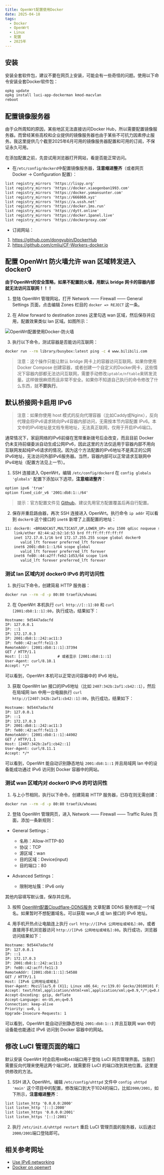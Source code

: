 ```yaml
---
title: OpenWrt配置使用Docker
date: 2025-04-18
tags:
  - Docker
  - OpenWrt
  - Linux
  - 配置
  - 2025年
---
```


## 安装

安装全套软件包，建议不要在网页上安装，可能会有一些奇怪的问题。使用以下命令安装全套Docker软件包：

```bash
opkg update
opkg install luci-app-dockerman kmod-macvlan
reboot
```

## 配置镜像服务器

由于众所周知的原因，某些地区无法直接访问Docker Hub，所以需要配置镜像服务器。而曾经某些高校和企业提供的镜像服务器也由于某些不可抗力因素停止服务。我这里提供几个截至2025年6月可用的镜像服务器配置和可用的订阅，不保证永久可用。

在添加配置之前，先尝试用浏览器打开网站，看是否能正常访问。

- 在`/etc/config/dockerd`中配置镜像服务器，**注意缩进整齐**（或者网页 Docker -> Configuration 配置）：

```txt
list registry_mirrors 'https://lispy.org'
list registry_mirrors 'https://docker.xiaogenban1993.com'
list registry_mirrors 'https://docker.yomansunter.com'
list registry_mirrors 'https://666860.xyz'
list registry_mirrors 'https://a.ussh.net'
list registry_mirrors 'https://docker.1ms.run'
list registry_mirrors 'https://dytt.online'
list registry_mirrors 'https://docker.1panel.live'
list registry_mirrors 'https://dockerproxy.com'
```

- 订阅网站：

1. https://github.com/dongyubin/DockerHub
2. https://github.com/cmliu/CF-Workers-docker.io

## 配置 OpenWrt 防火墙允许 wan 区域转发进入 docker0

**由于OpenWrt的安全策略，如果不配置防火墙，用默认 bridge 网卡的容器内部就无法访问互联网！！！**

1. 登陆 OpenWrt 管理网站，打开 Network —— Firewall —— General Settings 页面，点击编辑 Zones 栏目的 `docker => REJECT` 这一条。

2. 在 Allow forward to destination zones 这里勾选 wan 区域，然后保存并应用，配置效果类似 lan 区域。如图所示：

![OpenWrt配置使用Docker-防火墙](images/OpenWrt配置使用Docker-防火墙.webp)

3. 执行以下命令，测试容器是否能访问互联网：

```bash
docker run --rm library/busybox:latest ping -c 4 www.bilibili.com
```

> 注意：这个操作只能让默认 bridge 网卡上的容器访问互联网。如果你使用 Docker Compose 创建容器，或者创建一个自定义的Docker网卡，这些情况下容器内部都无法访问互联网，需要手动修改`iptable/nftable`来转发流量。这样做很麻烦而且非常不安全。如果你不知道自己执行的命令修改了什么东西，就**不要执行**。

## 默认桥接网卡启用 IPv6

> 注意：如果你使用 host 模式的反向代理容器（比如Caddy或Nginx），反向代理会将IPv6请求转向IPv4容器内部访问，无需按本节内容配置 IPv6。本文中的IPv6地址是文档专用地址，无法真正联网，仅用于开启IPv6端口。

通常情况下，家庭网络的IPv6前缀在宽带重新拨号后会改变，而且目前 Docker 仍未支持前缀委派自动生成公网IPv6，因此这里的方法仅适用于容器内部不用向互联网发起纯IPv6请求的情况。因为这个方法配置的IPv6地址不是真正的公网IPv6地址，无法访问外部IPv6服务器。当然，容器内部可以正常请求互联网中IPv4地址（配置方法见上一节）。

1. SSH 连接进入 OpenWrt，编辑 `/etc/config/dockerd` 在 `config globals 'globals'` 配置下添加以下选项，**注意缩进整齐**：

```txt
option ipv6 'true'
option fixed_cidr_v6 '2001:db8:1::/64'
```

> 提示：官方配置文件见 [Github](https://github.com/openwrt/packages/blob/master/utils/dockerd/files/etc/config/dockerd)。建议先用官方配置覆盖后再自行配置。

2. 保存并重启路由器，再次 SSH 连接进入 OpenWrt。执行命令 `ip addr` 可以看到 `docker0` 这个接口的 `inet6` 新增了上面配置的地址：

```txt
11: docker0: <BROADCAST,MULTICAST,UP,LOWER_UP> mtu 1500 qdisc noqueue state UP 
    link/ether 02:44:a2:b2:1d:53 brd ff:ff:ff:ff:ff:ff
    inet 172.17.0.1/16 brd 172.17.255.255 scope global docker0
       valid_lft forever preferred_lft forever
    inet6 2001:db8:1::1/64 scope global 
       valid_lft forever preferred_lft forever
    inet6 fe80::44:a2ff:feb2:1d53/64 scope link 
       valid_lft forever preferred_lft forever
```

### 测试 lan 区域内对 docker0 IPv6 的可访问性

1. 执行以下命令，创建简易 HTTP 服务器：

```bash
docker run --rm -d -p 80:80 traefik/whoami
```

2. 在 OpenWrt 本机执行 `curl http://[::1]:80` 和 `curl [2001:db8:1::1]:80`，执行成功，结果如下：

```txt
Hostname: 9d5447adacfd
IP: 127.0.0.1
IP: ::1
IP: 172.17.0.3
IP: 2001:db8:1::242:ac11:3
IP: fe80::42:acff:fe11:3
RemoteAddr: [2001:db8:1::1]:37394
GET / HTTP/1.1
Host: [::1]             # 或者显示 [2001:db8:1::1]
User-Agent: curl/8.10.1
Accept: */*
```

可以看到，OpenWrt 本机可以正常访问容器中的 IPv6 地址。

3. 获取 OpenWrt lan 接口的IPv6地址（比如 `2407:342b:2af1:cb42::1`），然后在局域网 lan 中用一台电脑执行 `curl http://[2407:342b:2af1:cb42::1]:80`，执行成功，结果如下：

```txt
Hostname: 9d5447adacfd
IP: 127.0.0.1
IP: ::1
IP: 172.17.0.3
IP: 2001:db8:1::242:ac11:3
IP: fe80::42:acff:fe11:3
RemoteAddr: [2001:db8:1::1]:44902
GET / HTTP/1.1
Host: [2407:342b:2af1:cb42::1]
User-Agent: curl/8.11.1
Accept: */*
```

可以看到，OpenWrt 能自动识别静态地址 `2001:db8:1::1` 并且局域网 lan 中的设备能成功通过 IPv6 访问到 Docker 容器中的网站。

### 测试 wan 区域内对 docker0 IPv6 的可访问性

1. 与上小节相同，执行以下命令，创建简易 HTTP 服务器，已存在则无需创建：

```bash
docker run --rm -d -p 80:80 traefik/whoami
```

2. 登陆 OpenWrt 管理网页，进入 Network —— Firewall —— Traffic Rules 页面，添加一条新规则：

- General Settings：
  - 名称：Allow-HTTP-80
  - 协议：TCP
  - 源区域：wan
  - 目的区域：Device(input)
  - 目的端口：80

- Advanced Settings：
  - 限制地址簇：IPv6 only

其他内容填写默认值，保存并应用。

3. 按照 [OpenWrt配置Cloudflare-DDNS服务](https://uaoao.github.io/2025/5/31/OpenWrt%E9%85%8D%E7%BD%AECloudflare-DDNS%E6%9C%8D%E5%8A%A1.html) 文章配置 DDNS 服务绑定一个域名。如果暂时不想配置域名，可以获取 wan_6 或 lan 接口的 IPv6 地址。

4. 用手机开热点让电脑连上执行 `curl http://[IPv6 公网地址或域名]:80`，或者直接用手机浏览器访问 `http://[IPv6 公网地址或域名]:80`。执行成功，浏览器访问结果如下：

```txt
Hostname: 9d5447adacfd
IP: 127.0.0.1
IP: ::1
IP: 172.17.0.3
IP: 2001:db8:1::242:ac11:3
IP: fe80::42:acff:fe11:3
RemoteAddr: [2001:db8:1::1]:54588
GET / HTTP/1.1
Host: [IPv6 公网地址或域名]
User-Agent: Mozilla/5.0 (X11; Linux x86_64; rv:139.0) Gecko/20100101 Firefox/139.0
Accept: text/html,application/xhtml+xml,application/xml;q=0.9,*/*;q=0.8
Accept-Encoding: gzip, deflate
Accept-Language: en-US,en;q=0.5
Connection: keep-alive
Priority: u=0, i
Upgrade-Insecure-Requests: 1
```

可以看到，OpenWrt 能自动识别静态地址 `2001:db8:1::1` 并且互联网 wan 中的设备能也能通过 IPv6 访问到 Docker 容器中的网站。

## 修改 LuCI 管理页面的端口

默认安装 OpenWrt 时会启用`80`和`443`端口用于登陆 LuCI 网页管理界面。当我们需要反向代理来使用这两个端口时，就需要将 LuCI 的端口改到其他位置。这里提供修改的方法。

1. SSH 进入 OpenWrt。编辑 `/etc/config/uhttpd` 文件中 `config uhttpd 'main'` 这个项目中的配置，修改端口到大于1024的端口，比如`2000/2001`，如下所示，**注意缩进整齐**：

```txt
list listen_http '0.0.0.0:2000'
list listen_http '[::]:2000'
list listen_https '0.0.0.0:2001'
list listen_https '[::]:2001'
```

2. 执行 `/etc/init.d/uhttpd restart` 重启 LuCI 管理页面的服务器，以后通过`2000/2001`端口登陆即可。

## 相关参考网址

- [Use IPv6 networking](https://docs.docker.com/engine/daemon/ipv6/)
- [Docker on openwrt](https://embeng.dynv6.net/docker-on-openwrt)
